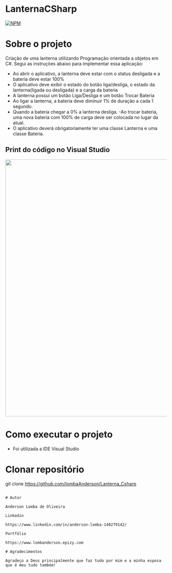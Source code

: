 # LanternaCSharp

[![NPM](https://img.shields.io/npm/l/react)](https://github.com/LombaAnderson/LanternaCsharp/blob/main/LICENSE)


# Sobre o projeto

Criação de uma lanterna utilizando Programação orientada a objetos em C#. Segui as instruções abaixo para implementar essa aplicação:

- Ao abrir o aplicativo, a lanterna deve estar com o status desligada e a bateria deve estar 100%
- O aplicativo deve exibir o estado do botão liga/desliga, o estado da lanterna(ligada ou desligada) e a carga da bateria
- A lanterna possui um botão Liga/Desliga e um botão Trocar Bateria 
- Ao ligar a lanterna, a bateria deve diminuir 1% de duração a cada 1 segundo.
- Quando a bateria chegar a 0% a lanterna desliga. -Ao trocar bateria, uma nova bateria com 100% de carga deve ser colocada no lugar da atual.
- O aplicativo deverá obrigatoriamente ter uma classe Lanterna e uma classe Bateria.


## Print do código no Visual Studio
<div align="center">
<img src="https://user-images.githubusercontent.com/60937513/185675112-7bffae30-d4ef-48ba-8a13-7075e92334e7.png" width="800" />
</div>

# Como executar o projeto

- Foi utilizada a IDE Visual Studio

# Clonar repositório
git clone https://github.com/lombaAnderson/Lanterna_Csharp

```

# Autor

Anderson Lomba de Oliveira

Linkedin

https://www.linkedin.com/in/anderson-lomba-140279142/

Portfólio

https://www.lombanderson.epizy.com

# Agradecimentos

Agradeço a Deus principalmente que faz tudo por mim e a minha esposa que é meu tudo também!








